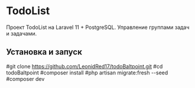 # TodoList

Проект TodoList на Laravel 11 + PostgreSQL. Управление группами задач и задачами.

## Установка и запуск

#git clone https://github.com/LeonidRed17/todoBaltpoint.git
#cd todoBaltpoint
#composer install
#php artisan migrate:fresh --seed
#composer dev
